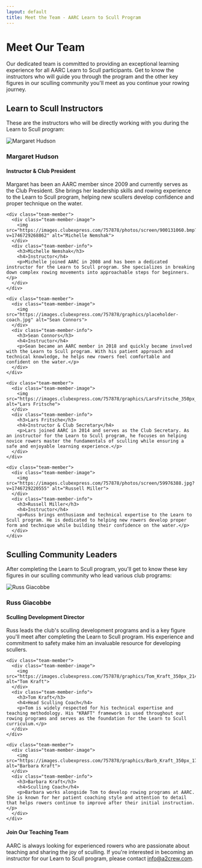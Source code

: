 ```yaml
---
layout: default
title: Meet the Team - AARC Learn to Scull Program
---
```


# Meet Our Team

<div class="team-section">
  <div class="team-intro">
    <p>Our dedicated team is committed to providing an exceptional learning experience for all AARC Learn to Scull participants. Get to know the instructors who will guide you through the program and the other key figures in our sculling community you'll meet as you continue your rowing journey.</p>
  </div>

  <h2>Learn to Scull Instructors</h2>
  <p>These are the instructors who will be directly working with you during the Learn to Scull program:</p>

  <div class="team-grid">
    <div class="team-member">
      <div class="team-member-image">
        <img src="https://images.clubexpress.com/757878/graphics/Margaret_350_1346948715.jpg" alt="Margaret Hudson">
      </div>
      <div class="team-member-info">
        <h3>Margaret Hudson</h3>
        <h4>Instructor & Club President</h4>
        <p>Margaret has been an AARC member since 2009 and currently serves as the Club President. She brings her leadership skills and rowing experience to the Learn to Scull program, helping new scullers develop confidence and proper technique on the water.</p>
      </div>
    </div>
    
    <div class="team-member">
      <div class="team-member-image">
        <img src="https://images.clubexpress.com/757878/photos/screen/900131060.bmp?v=1746729268862" alt="Michelle Nemshak">
      </div>
      <div class="team-member-info">
        <h3>Michelle Nemshak</h3>
        <h4>Instructor</h4>
        <p>Michelle joined AARC in 2008 and has been a dedicated instructor for the Learn to Scull program. She specializes in breaking down complex rowing movements into approachable steps for beginners.</p>
      </div>
    </div>

    <div class="team-member">
      <div class="team-member-image">
        <img src="https://images.clubexpress.com/757878/graphics/placeholder-coach.jpg" alt="Sean Connors">
      </div>
      <div class="team-member-info">
        <h3>Sean Connors</h3>
        <h4>Instructor</h4>
        <p>Sean became an AARC member in 2018 and quickly became involved with the Learn to Scull program. With his patient approach and technical knowledge, he helps new rowers feel comfortable and confident on the water.</p>
      </div>
    </div>

    <div class="team-member">
      <div class="team-member-image">
        <img src="https://images.clubexpress.com/757878/graphics/LarsFritsche_350px_1582283581.jpg" alt="Lars Fritsche">
      </div>
      <div class="team-member-info">
        <h3>Lars Fritsche</h3>
        <h4>Instructor & Club Secretary</h4>
        <p>Lars joined AARC in 2014 and serves as the Club Secretary. As an instructor for the Learn to Scull program, he focuses on helping novice rowers master the fundamentals of sculling while ensuring a safe and enjoyable learning experience.</p>
      </div>
    </div>
    
    <div class="team-member">
      <div class="team-member-image">
        <img src="https://images.clubexpress.com/757878/photos/screen/59976388.jpg?v=1746729220555" alt="Russell Miller">
      </div>
      <div class="team-member-info">
        <h3>Russell Miller</h3>
        <h4>Instructor</h4>
        <p>Russ brings enthusiasm and technical expertise to the Learn to Scull program. He is dedicated to helping new rowers develop proper form and technique while building their confidence on the water.</p>
      </div>
    </div>
  </div>

  <h2 class="mt-4">Sculling Community Leaders</h2>
  <p>After completing the Learn to Scull program, you'll get to know these key figures in our sculling community who lead various club programs:</p>

  <div class="team-grid">
    <div class="team-member">
      <div class="team-member-image">
        <img src="https://images.clubexpress.com/757878/graphics/Russ_Giacobbe_350px_399352445.jpg" alt="Russ Giacobbe">
      </div>
      <div class="team-member-info">
        <h3>Russ Giacobbe</h3>
        <h4>Sculling Development Director</h4>
        <p>Russ leads the club's sculling development programs and is a key figure you'll meet after completing the Learn to Scull program. His experience and commitment to safety make him an invaluable resource for developing scullers.</p>
      </div>
    </div>
    
    <div class="team-member">
      <div class="team-member-image">
        <img src="https://images.clubexpress.com/757878/graphics/Tom_Kraft_350px_2143360906.jpg" alt="Tom Kraft">
      </div>
      <div class="team-member-info">
        <h3>Tom Kraft</h3>
        <h4>Head Sculling Coach</h4>
        <p>Tom is widely respected for his technical expertise and teaching methodology. His "KRAFT" framework is used throughout our rowing programs and serves as the foundation for the Learn to Scull curriculum.</p>
      </div>
    </div>

    <div class="team-member">
      <div class="team-member-image">
        <img src="https://images.clubexpress.com/757878/graphics/Barb_Kraft_350px_1729077476.jpg" alt="Barbara Kraft">
      </div>
      <div class="team-member-info">
        <h3>Barbara Kraft</h3>
        <h4>Sculling Coach</h4>
        <p>Barbara works alongside Tom to develop rowing programs at AARC. She is known for her patient coaching style and attention to detail that helps rowers continue to improve after their initial instruction. </p>
      </div>
    </div>
  </div>

  <div class="info-box note mt-4">
    <h4>Join Our Teaching Team</h4>
    <p>AARC is always looking for experienced rowers who are passionate about teaching and sharing the joy of sculling. If you're interested in becoming an instructor for our Learn to Scull program, please contact <a href="mailto:info@a2crew.com">info@a2crew.com</a>.</p>
  </div>
</div>